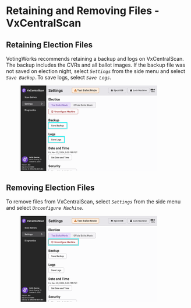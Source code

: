 # Retaining and Removing Files - VxCentralScan

## Retaining Election Files

VotingWorks recommends retaining a backup and logs on VxCentralScan. The backup includes the CVRs and all ballot images. If the backup file was not saved on election night, select _`Settings`_ from the side menu and select _`Save Backup.`_&#x54;o save logs, select _`Save Logs`_.

<figure><img src="../.gitbook/assets/cs-settings-2 copy (1).png" alt="" width="375"><figcaption></figcaption></figure>

## Removing Election Files

To remove files from VxCentralScan, select _`Settings`_ from the side menu and select _`Unconfigure Machine`_.

<figure><img src="../.gitbook/assets/cs-settings-2 copy 2.png" alt="" width="375"><figcaption></figcaption></figure>

